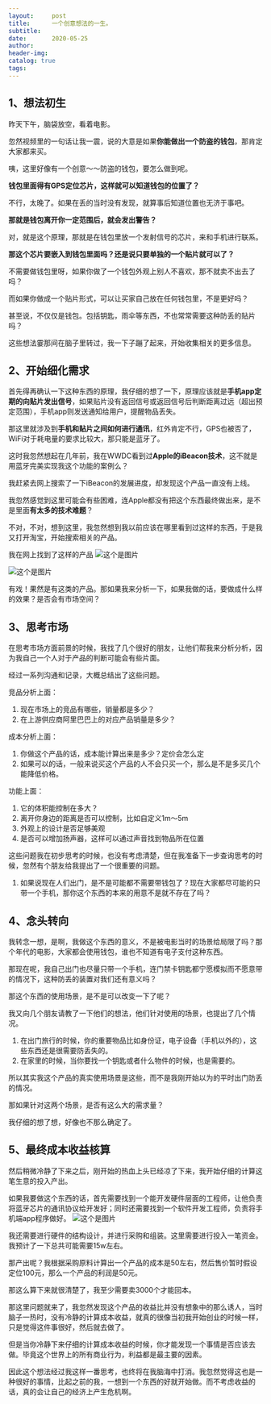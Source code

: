 ```yaml
---
layout:     post  
title:      一个创意想法的一生。
subtitle:  
date:       2020-05-25
author:  
header-img: 
catalog: true  
tags:
---
```


## 1、想法初生
昨天下午，脑袋放空，看着电影。

忽然视频里的一句话让我一震，说的大意是如果**你能做出一个防盗的钱包**，那肯定大家都来买。

咦，这里好像有一个创意～～防盗的钱包，要怎么做到呢。

**钱包里面得有GPS定位芯片，这样就可以知道钱包的位置了？**

不行，太晚了。如果在丢的当时没有发现，就算事后知道位置也无济于事吧。

**那就是钱包离开你一定范围后，就会发出警告？**

对，就是这个原理，那就是在钱包里放一个发射信号的芯片，来和手机进行联系。

**那这个芯片要嵌入到钱包里面吗？还是说只要单独的一个贴片就可以了？**

不需要做钱包里呀，如果你做了一个钱包外观上别人不喜欢，那不就卖不出去了吗？

而如果你做成一个贴片形式，可以让买家自己放在任何钱包里，不是更好吗？

甚至说，不仅仅是钱包。包括钥匙，雨伞等东西，不也常常需要这种防丢的贴片吗？

这些想法霎那间在脑子里转过，我一下子蹦了起来，开始收集相关的更多信息。

## 2、开始细化需求
首先得再确认一下这种东西的原理，我仔细的想了一下，原理应该就是**手机app定期的向贴片发出信号**，如果贴片没有返回信号或返回信号后判断距离过远（超出预定范围），手机app则发送通知给用户，提醒物品丢失。

那这里就涉及到**手机和贴片之间如何进行通讯**，红外肯定不行，GPS也被否了，WiFi对于耗电量的要求比较大，那只能是蓝牙了。

这时我忽然想起在几年前，我在WWDC看到过**Apple的iBeacon技术**，这不就是用蓝牙完美实现我这个功能的案例么？

我赶紧去网上搜索了一下iBeacon的发展进度，却发现这个产品一直没有上线。

我忽然感觉到这里可能会有些困难，连Apple都没有把这个东西最终做出来，是不是里面**有太多的技术难题**？

不对，不对，想到这里，我忽然想到我以前应该在哪里看到过这样的东西，于是我又打开淘宝，开始搜索相关的产品。

我在网上找到了这样的产品
![这个是图片][image-1]

![这个是图片][image-2]

有戏！果然是有这类的产品。那如果我来分析一下，如果我做的话，要做成什么样的效果？是否会有市场空间？

## 3、思考市场
在思考市场方面前景的时候，我找了几个很好的朋友，让他们帮我来分析分析，因为我自己一个人对于产品的判断可能会有些片面。

经过一系列沟通和记录，大概总结出了这些问题。

竞品分析上面：
1. 现在市场上的竞品有哪些，销量都是多少？
2. 在上游供应商阿里巴巴上的对应产品销量是多少？

成本分析上面：
1. 你做这个产品的话，成本能计算出来是多少？定价会怎么定
2. 如果可以的话，一般来说买这个产品的人不会只买一个，那么是不是多买几个能降低价格。

功能上面：
1. 它的体积能控制在多大？
2. 离开你身边的距离是否可以控制，比如自定义1m～5m
3. 外观上的设计是否足够美观
4. 是否可以增加扬声器，这样可以通过声音找到物品所在位置

这些问题我在初步思考的时候，也没有考虑清楚，但在我准备下一步查询思考的时候，忽然有个朋友给我提出了一个很重要的问题。

1. 如果说现在人们出门，是不是可能都不需要带钱包了？现在大家都尽可能的只带一个手机，那你这个东西的本来的用意不是就不存在了吗？

## 4、念头转向
我转念一想，是啊，我做这个东西的意义，不是被电影当时的场景给局限了吗？那个年代的电影，大家都会使用钱包，谁也不知道有电子支付这种东西。

那现在呢，我自己出门也尽量只带一个手机，连门禁卡钥匙都宁愿模拟而不愿意带的情况下，这种防丢的装置对我们还有意义吗？

那这个东西的使用场景，是不是可以改变一下了呢？

我又向几个朋友请教了一下他们的想法，他们针对使用的场景，也提出了几个情况。

1. 在出门旅行的时候，你的重要物品比如身份证，电子设备（手机以外的），这些东西还是很需要防丢失的。
2. 在家里的时候，当你要找一个钥匙或者什么物件的时候，也是需要的。

所以其实我这个产品的真实使用场景是这些，而不是我刚开始以为的平时出门防丢的情况。

那如果针对这两个场景，是否有这么大的需求量？

我仔细的想了想，好像也不那么确定了。

## 5、最终成本收益核算
然后稍微冷静了下来之后，刚开始的热血上头已经凉了下来，我开始仔细的计算这笔生意的投入产出。

如果我要做这个东西的话，首先需要找到一个能开发硬件层面的工程师，让他负责将蓝牙芯片的通讯协议给开发好；同时还需要找到一个软件开发工程师，负责将手机端app程序做好。
![这个是图片][image-3]

我还需要进行硬件的结构设计，并进行采购和组装。这里需要进行投入一笔资金。我预计了一下总共可能需要15w左右。

那产出呢？我根据采购原料计算出一个产品的成本是50左右，然后售价暂时假设定位100元，那么一个产品的利润是50元。

那这么算下来就很清楚了，我至少需要卖3000个才能回本。

那这里问题就来了，我忽然发现这个产品的收益比并没有想象中的那么诱人，当时脑子一热时，没有冷静的计算成本收益，就真的很像当初我开始创业的时候一样，只是觉得这件事很好，然后就去做了。

但是当你冷静下来仔细的计算成本收益的时候，你才能发现一个事情是否应该去做。毕竟这个世界上的所有商业行为，利益都是最主要的因素。

因此这个想法经过我这样一番思考，也终将在我脑海中打消。我忽然觉得这也是一种很好的事情，比起之前的我，一想到一个东西的好就开始做。而不考虑收益的话，真的会让自己的经济上产生危机啊。

[image-1]:	http://chenproton.github.io/img/pic1.png "竞品1"
[image-2]:	http://chenproton.github.io/img/pic3.png "竞品2"
[image-3]:	http://chenproton.github.io/img/pic2.png "蓝牙芯片"